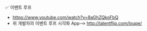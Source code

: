 ✅ 이벤트 루프
* https://www.youtube.com/watch?v=8aGhZQkoFbQ
* 위 개발자의 이벤트 루프 시각화 App--> http://latentflip.com/loupe/
